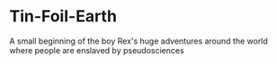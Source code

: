 # Tin-Foil-Earth
A small beginning of the boy Rex's huge adventures around the world where people are enslaved by pseudosciences
